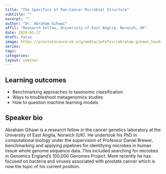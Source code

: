 ```yaml
---
title: "The Specifics of Pan-Cancer Microbial Structure"
subtitle: ""
excerpt: ""
author: "Dr. Abraham Gihawi"
affil: "Research Fellow, University of East Anglia, Norwich, UK"
date: 2024-01-17
draft: false
image: https://prostatecanceruk.org/media/iwfefzxr/abraham-gihawi_headshot.jpg
series:
tags:
categories:
layout: seminar
---
```


## Learning outcomes

- Benchmarking approaches to taxonomic classification
- Ways to troubleshoot metagenomics studies
- How to question machine learning models

## Speaker bio

Abraham Gihawi is a research fellow in the cancer genetics laboratory at the University of East Anglia, Norwich (UK). He undertook his PhD in computational biology under the supervision of Professor Daniel Brewer, benchmarking and applying pipelines for identifying microbes in human tissue whole genome sequence data. This included searching for microbes in Genomics England’s 100,000 Genomes Project. More recently he has focused on bacteria and viruses associated with prostate cancer which is now the topic of his current position.
